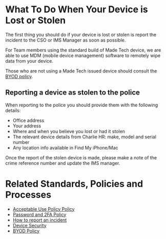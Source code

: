 # What To Do When Your Device is Lost or Stolen

The first thing you should do if your device is lost or stolen is report the incident to the CSO or IMS Manager as soon as possible.

For Team members using the standard build of Made Tech device, we are able to use MDM (mobile device management) software to remotely wipe data from your device. 

Those who are not using a Made Tech issued device should consult the [BYOD policy](byod.md).

## Reporting a device as stolen to the police
When reporting to the police you should provide them with the following details:
 - Office address
 - Your address
 - Where and when you believe you lost or had it stolen
 - The relevant device details from Charlie HR: make, model and serial number
 - Any location info available in Find My iPhone/Mac

Once the report of the stolen device is made, please make a note of the crime reference number and update the IMS manager.

# Related Standards, Policies and Processes
 - [Acceptable Use Policy Policy](aup.md)
 - [Password and 2FA Policy](password_and_2fa.md)
 - [How to report an incident](link)
 - [Device Security](device_security.md)
 - [BYOD Policy](byod.md)
